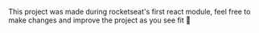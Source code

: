 This project was made during rocketseat's first react module, feel free to make changes and improve the project as you see fit 🌟

